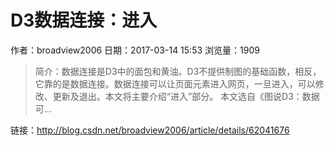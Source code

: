# D3数据连接：进入
作者：broadview2006
日期：2017-03-14 15:53
浏览量：1909
> 简介：数据连接是D3中的面包和黄油。D3不提供制图的基础函数，相反，它靠的是数据连接。数据连接可以让页面元素进入网页，一旦进入，可以修改、更新及退出。本文将主要介绍“进入”部分。 本文选自《图说D3：数据可...

 链接：http://blog.csdn.net/broadview2006/article/details/62041676
